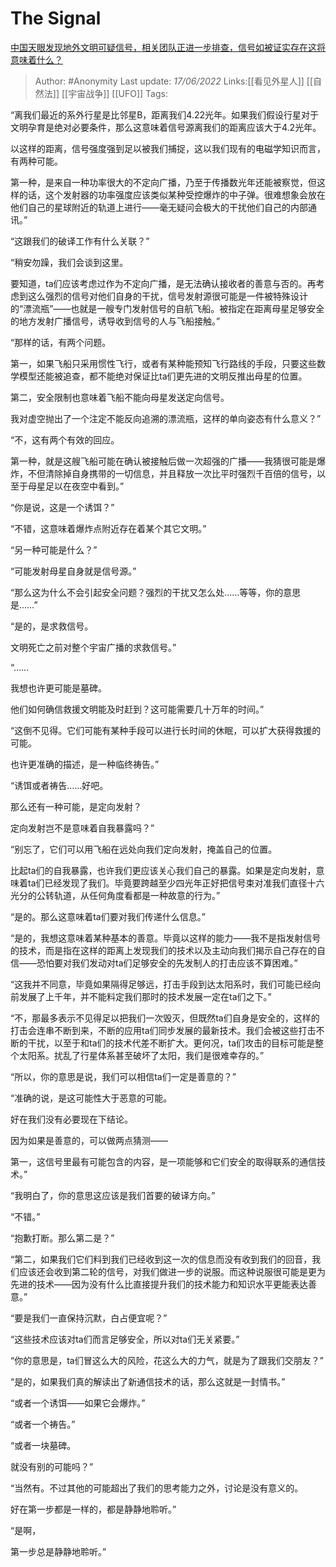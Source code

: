# The Signal
[中国天眼发现地外文明可疑信号，相关团队正进一步排查，信号如被证实存在这将意味着什么？](https://www.zhihu.com/question/537647710/answer/2529055091)

> Author: #Anonymity
> Last update: *17/06/2022*
> Links:[[看见外星人]] [[自然法]] [[宇宙战争]] [[UFO]]
> Tags:

“离我们最近的系外行星是比邻星B，距离我们4.22光年。如果我们假设行星对于文明孕育是绝对必要条件，那么这意味着信号源离我们的距离应该大于4.2光年。

以这样的距离，信号强度强到足以被我们捕捉，这以我们现有的电磁学知识而言，有两种可能。

第一种，是来自一种功率很大的不定向广播，乃至于传播数光年还能被察觉，但这样的话，这个发射器的功率强度应该类似某种受控爆炸的中子弹。很难想象会放在他们自己的星球附近的轨道上进行——毫无疑问会极大的干扰他们自己的内部通讯。”

“这跟我们的破译工作有什么关联？”

“稍安勿躁，我们会谈到这里。

要知道，ta们应该考虑过作为不定向广播，是无法确认接收者的善意与否的。再考虑到这么强烈的信号对他们自身的干扰，信号发射源很可能是一件被特殊设计的“漂流瓶”——也就是一艘专门发射信号的自航飞船。被指定在距离母星足够安全的地方发射广播信号，诱导收到信号的人与飞船接触。”

“那样的话，有两个问题。

第一，如果飞船只采用惯性飞行，或者有某种能预知飞行路线的手段，只要这些数学模型还能被追查，都不能绝对保证比ta们更先进的文明反推出母星的位置。

第二，安全限制也意味着飞船不能向母星发送定向信号。

我对虚空抛出了一个注定不能反向追溯的漂流瓶，这样的单向姿态有什么意义？”

“不，这有两个有效的回应。

第一种，就是这艘飞船可能在确认被接触后做一次超强的广播——我猜很可能是爆炸，不但清除掉自身携带的一切信息，并且释放一次比平时强烈千百倍的信号，以至于母星足以在夜空中看到。”

“你是说，这是一个诱饵？”

“不错，这意味着爆炸点附近存在着某个其它文明。”

“另一种可能是什么？”

“可能发射母星自身就是信号源。”

“那么这为什么不会引起安全问题？强烈的干扰又怎么处……等等，你的意思是……”

“是的，是求救信号。

文明死亡之前对整个宇宙广播的求救信号。”

“……

我想也许更可能是墓碑。

他们如何确信救援文明能及时赶到？这可能需要几十万年的时间。”

“这倒不见得。它们可能有某种手段可以进行长时间的休眠，可以扩大获得救援的可能。

也许更准确的描述，是一种临终祷告。”

“诱饵或者祷告……好吧。

那么还有一种可能，是定向发射？

定向发射岂不是意味着自我暴露吗？”

“别忘了，它们可以用飞船在远处向我们定向发射，掩盖自己的位置。

比起ta们的自我暴露，也许我们更应该关心我们自己的暴露。如果是定向发射，意味着ta们已经发现了我们。毕竟要跨越至少四光年正好把信号束对准我们直径十六光分的公转轨道，从任何角度看都是一种故意的行为。”

“是的。那么这意味着ta们要对我们传递什么信息。”

“是的，我想这意味着某种基本的善意。毕竟以这样的能力——我不是指发射信号的技术，而是指在这样的距离上发现我们的技术以及主动向我们揭示自己存在的自信——恐怕要对我们发动对ta们足够安全的先发制人的打击应该不算困难。”

“这我并不同意，毕竟如果隔得足够远，打击手段到达太阳系时，我们可能已经向前发展了上千年，并不能料定我们那时的技术发展一定在ta们之下。”

“不，那最多表示不见得足以把我们一次毁灭，但既然ta们自身是安全的，这样的打击会连串不断到来，不断的应用ta们同步发展的最新技术。我们会被这些打击不断的干扰，以至于和ta们的技术代差不断扩大。更何况，ta们攻击的目标可能是整个太阳系。扰乱了行星体系甚至破坏了太阳，我们是很难幸存的。”

“所以，你的意思是说，我们可以相信ta们一定是善意的？”

“准确的说，是这可能性大于恶意的可能。

好在我们没有必要现在下结论。

因为如果是善意的，可以做两点猜测——

第一，这信号里最有可能包含的内容，是一项能够和它们安全的取得联系的通信技术。”

“我明白了，你的意思这应该是我们首要的破译方向。”

“不错。”

“抱歉打断。那么第二是？”

“第二，如果我们它们料到我们已经收到这一次的信息而没有收到我们的回音，我们应该还会收到第二轮的信号，对我们做进一步的说服。而这种说服很可能是更为先进的技术——因为没有什么比直接提升我们的技术能力和知识水平更能表达善意。”

“要是我们一直保持沉默，白占便宜呢？”

“这些技术应该对ta们而言足够安全，所以对ta们无关紧要。”

“你的意思是，ta们冒这么大的风险，花这么大的力气，就是为了跟我们交朋友？”

“是的，如果我们真的解读出了新通信技术的话，那么这就是一封情书。”

“或者一个诱饵——如果它会爆炸。”

“或者一个祷告。”

“或者一块墓碑。

就没有别的可能吗？”

“当然有。不过其他的可能超出了我们的思考能力之外，讨论是没有意义的。

好在第一步都是一样的，都是静静地聆听。”

“是啊，

第一步总是静静地聆听。”

